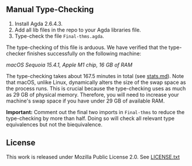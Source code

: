 ## Manual Type-Checking

1. Install Agda 2.6.4.3.
2. Add all lib files in the repo to your Agda libraries file. 
3. Type-check the file `Final-thms.agda`.

The type-checking of this file is arduous. We have verified that the type-checker
finishes successfully on the following machine:

*macOS Sequoia 15.4.1, Apple M1 chip, 16 GB of RAM*

The type-checking takes about 167.5 minutes in total (see [stats.md](stats.md)).
Note that macOS, unlike Linux, dynamically alters the size of the swap
space as the process runs. This is crucial because the type-checking uses
as much as 29 GB of physical memory. Therefore, you will need to increase
your machine's swap space if you have under 29 GB of available RAM.

**Important:** Comment out the final two imports in `Final-thms` to reduce the type-checking by more than half. Doing so will check
all relevant type equivalences but not the biequivalence.

## License

This work is released under Mozilla Public License 2.0.
See [LICENSE.txt](LICENSE.txt)